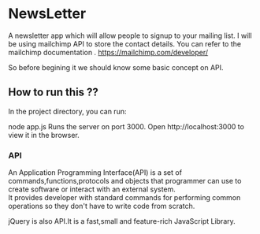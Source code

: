 # NewsLetter
A newsletter app which will allow people to signup to your mailing list. I will be using mailchimp API to store the contact details. You can refer to the mailchimp documentation . https://mailchimp.com/developer/ <br>

So before begining it we should know some basic concept on API.<br>

## How to run this ??

In the project directory, you can run:

node app.js
Runs the server on port 3000.
Open http://localhost:3000 to view it in the browser.

### API 
An Application Programming Interface(API) is a set of commands,functions,protocols and objects
that programmer can use to create software or interact with an external system.
<br>
It provides developer with standard commands for performing common operations so they don't have
to write code from scratch.<br>

jQuery is also API.It is a fast,small and feature-rich JavaScript Library.
